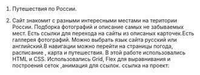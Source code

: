 1. Путешествия по России.

2. Сайт знакомит с разными интересными местами  на територии России. Подборка 
   фотографий и описание самых не забываемых мест. Есть ссылки для перехода на 
   сайты из описаных карточек.Есть галлерея фотографий. Можно выбрать язык сайта
   русский или английский.В навигации можно перейти на страницы погода, расписание 
   , карта и путешествия.
   В этой работе использовались HTML и CSS. Использовались Grid, Flex для выравнивания
    и построения сеток ,анимация для ссылок.
    ссылка на проект: 
